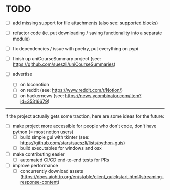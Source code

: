 # TODO

- [ ] add missing support for file attachments (also see: [supported blocks](supported%20blocks.md))

- [ ] refactor code (ie. put downloading / saving functionality into a separate module)

- [ ] fix dependencies / issue with poetry, put everything on pypi

- [ ] finish up uniCourseSummary project (see: https://github.com/sueszli/uniCourseSummaries)

- [ ] advertise
  - [ ] on loconotion
  - [ ] on reddit (see: https://www.reddit.com/r/Notion/)
  - [ ] on hackernews (see: https://news.ycombinator.com/item?id=35316679)

---

if the project actually gets some traction, here are some ideas for the future:

- [ ] make project more accessible for people who don't code, don't have python (= most notion users) 
  - [ ] build simple gui with tkinter (see: https://github.com/stars/sueszli/lists/python-guis)
  - [ ] build executables for windows and osx

- [ ] make contributing easier
  - [ ] automated CI/CD end-to-end tests for PRs

- [ ] improve performance
  - [ ] concurrently download assets (https://docs.aiohttp.org/en/stable/client_quickstart.html#streaming-response-content)

